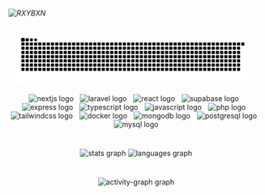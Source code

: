
<div align="center">
<img align="left" height="160" src="https://camo.githubusercontent.com/8c543a24600564e852502fa52513da92c8e09c29840a24ad6e2b9b302f02e9aa/68747470733a2f2f757466732e696f2f662f39663561353937362d326665652d346230612d396362382d6534646238393964663763622d3169386b332e6a7067"  />

<div align="left">
<h6 align="left">RXYBXN</h6>

<img src="https://raw.githubusercontent.com/ravendelarama/ravendelarama/output/snake.svg" alt="Snake animation" height="100" />
</div>
</div>


<br />

<div align="center">
  <img src="https://cdn.jsdelivr.net/gh/devicons/devicon/icons/nextjs/nextjs-original.svg" height="40" alt="nextjs logo"  />
  <img width="5" />
  <img src="https://cdn.simpleicons.org/laravel/FF2D20" height="40" alt="laravel logo"  />
  <img width="5" />
  <img src="https://cdn.simpleicons.org/react/61DAFB" height="40" alt="react logo"  />
  <img width="5" />
  <img src="https://skillicons.dev/icons?i=supabase" height="40" alt="supabase logo"  />
  <img width="5" />
  <img src="https://skillicons.dev/icons?i=express" height="40" alt="express logo"  />
  <img width="5" />
  <img src="https://skillicons.dev/icons?i=ts" height="40" alt="typescript logo"  />
  <img width="5" />
  <img src="https://skillicons.dev/icons?i=js" height="40" alt="javascript logo"  />
  <img width="5" />
  <img src="https://cdn.simpleicons.org/php/777BB4" height="40" alt="php logo"  />
  <img width="5" />
  <img src="https://cdn.simpleicons.org/tailwindcss/06B6D4" height="40" alt="tailwindcss logo"  />
  <img width="5" />
  <img src="https://cdn.simpleicons.org/docker/2496ED" height="40" alt="docker logo"  />
  <img width="5" />
  <img src="https://cdn.simpleicons.org/mongodb/47A248" height="40" alt="mongodb logo"  />
  <img width="5" />
  <img src="https://skillicons.dev/icons?i=postgres" height="40" alt="postgresql logo"  />
  <img width="5" />
  <img src="https://skillicons.dev/icons?i=mysql" height="40" alt="mysql logo"  />
</div>

###

<br clear="both">

<div align="center">
  <img src="https://github-readme-stats.vercel.app/api?username=ravendelarama&hide_title=false&hide_rank=false&show_icons=true&include_all_commits=true&count_private=true&disable_animations=false&theme=github_dark&locale=en&hide_border=false&order=1" height="120" alt="stats graph"  />
  <img src="https://github-readme-stats.vercel.app/api/top-langs?username=ravendelarama&locale=en&hide_title=false&layout=compact&card_width=320&langs_count=5&theme=github_dark&hide_border=false&order=2" height="120" alt="languages graph"  />
</div>

###

<br clear="both">

<div align="center">
  <img src="https://github-readme-activity-graph.vercel.app/graph?username=ravendelarama&radius=16&theme=github-dark&area=true&order=5&hide_title=false&hide_border=false" height="300" alt="activity-graph graph"  />
</div>

###

